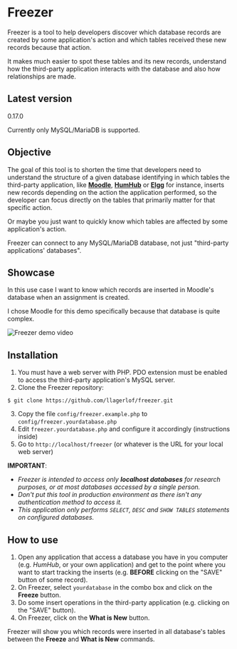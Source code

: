 # Freezer
Freezer is a tool to help developers discover which database records are created by some application's action and which tables received these new records because that action.

It makes much easier to spot these tables and its new records, understand how the third-party application interacts with the database and also how relationships are made.

## Latest version

0.17.0

Currently only MySQL/MariaDB is supported.

## Objective

The goal of this tool is to shorten the time that developers need to understand the structure of a given database identifying in which tables the third-party application, like [**Moodle**](https://moodle.org), [**HumHub**](https://www.humhub.com) or [**Elgg**](https://elgg.org) for instance, inserts new records depending on the action the application performed, so the developer can focus directly on the tables that primarily matter for that specific action.

Or maybe you just want to quickly know which tables are affected by some application's action.

Freezer can connect to any MySQL/MariaDB database, not just "third-party applications' databases".

## Showcase

In this use case I want to know which records are inserted in Moodle's database when an assignment is created.

I chose Moodle for this demo specifically because that database is quite complex.

![Freezer demo video](https://i.imgur.com/TgJOIfd.gif)

## Installation
1. You must have a web server with PHP. PDO extension must be enabled to access the third-party application's MySQL server.
2. Clone the Freezer repository:

```
$ git clone https://github.com/llagerlof/freezer.git
```

3. Copy the file `config/freezer.example.php` to `config/freezer.yourdatabase.php`
4. Edit `freezer.yourdatabase.php` and configure it accordingly (instructions inside)
5. Go to `http://localhost/freezer` (or whatever is the URL for your local web server)

**IMPORTANT**:
- *Freezer is intended to access only **localhost databases** for research purposes, or at most databases accessed by a single person.*
- *Don't put this tool in production environment as there isn't any authentication method to access it.*
- *This application only performs `SELECT`, `DESC` and `SHOW TABLES` statements on configured databases.*

## How to use
1. Open any application that access a database you have in you computer (e.g. *HumHub*, or your own application) and get to the point where you want to start tracking the inserts (e.g. **BEFORE** clicking on the "SAVE" button of some record).
2. On Freezer, select `yourdatabase` in the combo box and click on the **Freeze** button.
3. Do some insert operations in the third-party application (e.g. clicking on the "SAVE" button).
4. On Freezer, click on the **What is New** button.

Freezer will show you which records were inserted in all database's tables between the **Freeze** and **What is New** commands.
